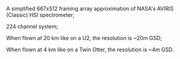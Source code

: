  A simplified 667x512 framing array approximation of NASA's AVIRIS (Classic) HSI spectrometer;
 
 224 channel system;
 
 When flown at 20 km like on a U2, the resolution is ~20m GSD;
 
 When flown at 4 km like on  a Twin Otter, the resolution is ~4m GSD.